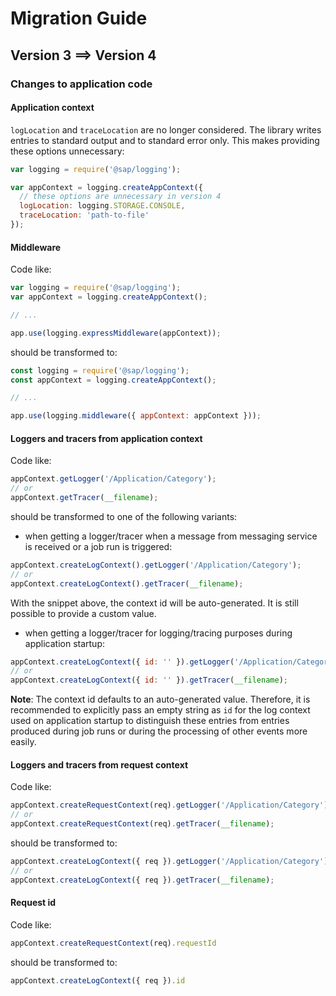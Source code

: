 # Migration Guide

## Version 3 ==> Version 4

### Changes to application code

#### Application context

`logLocation` and `traceLocation` are no longer considered.
The library writes entries to standard output and to standard error only.
This makes providing these options unnecessary:

```js
var logging = require('@sap/logging');

var appContext = logging.createAppContext({
  // these options are unnecessary in version 4
  logLocation: logging.STORAGE.CONSOLE,
  traceLocation: 'path-to-file'
});
```

#### Middleware

Code like:

```js
var logging = require('@sap/logging');
var appContext = logging.createAppContext();

// ...

app.use(logging.expressMiddleware(appContext));
```

should be transformed to:

```js
const logging = require('@sap/logging');
const appContext = logging.createAppContext();

// ...

app.use(logging.middleware({ appContext: appContext }));
```

#### Loggers and tracers from application context

Code like:

```js
appContext.getLogger('/Application/Category');
// or
appContext.getTracer(__filename);
```

should be transformed to one of the following variants:

- when getting a logger/tracer when a message from messaging service is received or a job run is triggered:

```js
appContext.createLogContext().getLogger('/Application/Category');
// or
appContext.createLogContext().getTracer(__filename);
```

With the snippet above, the context id will be auto-generated.
It is still possible to provide a custom value.

- when getting a logger/tracer for logging/tracing purposes during application startup:

```js
appContext.createLogContext({ id: '' }).getLogger('/Application/Category');
// or
appContext.createLogContext({ id: '' }).getTracer(__filename);
```

**Note**: The context id defaults to an auto-generated value.
Therefore, it is recommended to explicitly pass an empty string as `id` for the log context used on application startup to distinguish these entries from entries produced during job runs or during the processing of other events more easily.

#### Loggers and tracers from request context

Code like:

```js
appContext.createRequestContext(req).getLogger('/Application/Category');
// or
appContext.createRequestContext(req).getTracer(__filename);
```

should be transformed to:

```js
appContext.createLogContext({ req }).getLogger('/Application/Category');
// or
appContext.createLogContext({ req }).getTracer(__filename);
```

#### Request id

Code like:

```js
appContext.createRequestContext(req).requestId
```

should be transformed to:

```js
appContext.createLogContext({ req }).id
```
